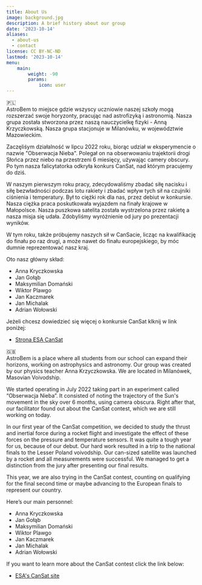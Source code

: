 ```yaml
---
title: About Us
image: background.jpg
description: A brief history about our group
date: '2023-10-14'
aliases:
  - about-us
  - contact
license: CC BY-NC-ND
lastmod: '2023-10-14'
menu:
    main: 
        weight: -90
        params:
            icon: user
---
```

🇵🇱 </br>
AstroBem to miejsce gdzie wszyscy uczniowie naszej szkoły mogą rozszerzać swoje horyzonty, pracując nad astrofizyką i astronomią. Nasza grupa została stworzona przez naszą nauczycielkę fizyki - Anną Krzyczkowską. Nasza grupa stacjonuje w Milanówku, w województwie Mazowieckim.

Zaczęliśym działalność w lipcu 2022 roku, biorąc udział w eksperymencie o nazwie "Obserwacja Nieba". Polegał on na obserwowaniu trajektorii drogi Słońca przez niebo na przestrzeni 6 miesięcy, używając camery obscury. Po tym nasza falicytatorka odkryła konkurs CanSat, nad którym pracujemy do dziś. 

W naszym pierwszym roku pracy, zdecydowaliśmy zbadać siłę nacisku i siłę bezwładności podczas lotu rakiety i zbadać wpływ tych sił na czujniki ciśnienia i temperatury. Był to ciężki rok dla nas, przez debiut w konkursie. Nasza ciężka praca poskutkowała wyjazdem na finały krajowe w Małopolsce. Nasza puszkowa satelita została wystrzelona przez rakietę a nasza misja się udała. Zdobyliśmy wyróżnienie od jury po prezentacji wyników.

W tym roku, także próbujemy naszych sił w CanSacie, licząc na kwalifikację do finału po raz drugi, a może nawet do finału europejskiego, by móc dumnie reprezentować nasz kraj.

Oto nasz główny skład:
* Anna Kryczkowska
*	Jan Gołąb
*	Maksymilian Domański
*	Wiktor Plawgo
*	Jan Kaczmarek
*	Jan Michalak
*	Adrian Wołowski

Jeżeli chcesz dowiedzieć się więcej o konkursie CanSat klknij w link poniżej:
* [Strona ESA CanSat](https://www.esa.int/Education/CanSat)

🇬🇧</br>
AstroBem is a place where all students from our school can expand their horizons, working on astrophysics and astronomy. Our group was created by our physics teacher Anna Krzyczkowska. We are located in Milanówek, Masovian Voivodship.

We started operating in July 2022 taking part in an experiment called “Obserwacja Nieba”. It consisted of noting the trajectory of the Sun's movement in the sky over 6 months, using camera obscura. Right after that, our facilitator found out about the CanSat contest, which we are still working on today. 

In our first year of the CanSat competition, we decided to study the thrust and inertial force during a rocket flight and investigate the effect of these forces on the pressure and temperature sensors. It was quite a tough year for us, because of our debut. Our hard work resulted in a trip to the national finals to the Lesser Poland voivodship. Our can-sized satellite was launched by a rocket and all measurements were successful. We managed to get a distinction from the jury after presenting our final results.

This year, we are also trying in the CanSat contest, counting on qualifying for the final second time or maybe advancing to the European finals to represent our country. 

Here’s our main personnel:
* Anna Kryczkowska
*	Jan Gołąb
*	Maksymilian Domański
*	Wiktor Plawgo
*	Jan Kaczmarek
*	Jan Michalak
*	Adrian Wołowski

If you want to learn more about the CanSat contest click the link below:
* [ESA's CanSat site](https://www.esa.int/Education/CanSat)




[^note]: Text by Jan Kaczmarek

